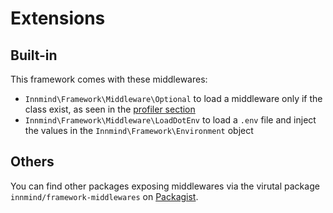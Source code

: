 # Extensions

## Built-in

This framework comes with these middlewares:

- `Innmind\Framework\Middleware\Optional` to load a middleware only if the class exist, as seen in the [profiler section](profiler.md)
- `Innmind\Framework\Middleware\LoadDotEnv` to load a `.env` file and inject the values in the `Innmind\Framework\Environment` object

## Others

You can find other packages exposing middlewares via the virutal package `innmind/framework-middlewares` on [Packagist](https://packagist.org/providers/innmind/framework-middlewares).
